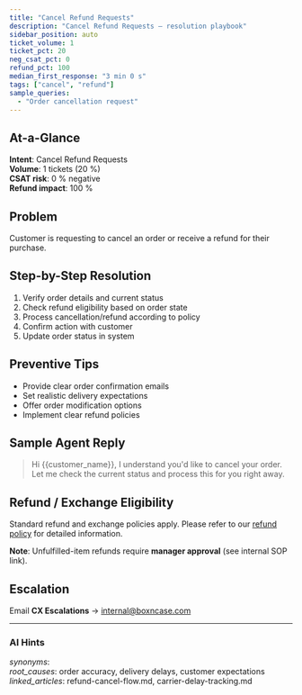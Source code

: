 ```yaml
---
title: "Cancel Refund Requests"
description: "Cancel Refund Requests – resolution playbook"
sidebar_position: auto
ticket_volume: 1
ticket_pct: 20
neg_csat_pct: 0
refund_pct: 100
median_first_response: "3 min 0 s"
tags: ["cancel", "refund"]
sample_queries:
  - "Order cancellation request"
---
```


## At-a-Glance
**Intent**: Cancel Refund Requests  
**Volume**: 1 tickets (20 %)  
**CSAT risk**: 0 % negative  
**Refund impact**: 100 %

## Problem
Customer is requesting to cancel an order or receive a refund for their purchase.

## Step-by-Step Resolution
1. Verify order details and current status
2. Check refund eligibility based on order state
3. Process cancellation/refund according to policy
4. Confirm action with customer
5. Update order status in system

## Preventive Tips
- Provide clear order confirmation emails
- Set realistic delivery expectations
- Offer order modification options
- Implement clear refund policies

## Sample Agent Reply
> Hi {{customer_name}}, I understand you'd like to cancel your order. Let me check the current status and process this for you right away.

## Refund / Exchange Eligibility <span id="refund-policy"></span>
Standard refund and exchange policies apply. Please refer to our [refund policy](refund-cancel-flow.md) for detailed information.

**Note**: Unfulfilled-item refunds require **manager approval** (see internal SOP link).

## Escalation
Email **CX Escalations** → internal@boxncase.com

---
### AI Hints
*synonyms*:   
*root_causes*: order accuracy, delivery delays, customer expectations  
*linked_articles*: refund-cancel-flow.md, carrier-delay-tracking.md
